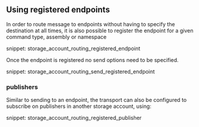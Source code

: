 ## Using registered endpoints

In order to route message to endpoints without having to specify the destination at all times, it is also possible to register the endpoint for a given command type, assembly or namespace

snippet: storage_account_routing_registered_endpoint

Once the endpoint is registered no send options need to be specified.

snippet: storage_account_routing_send_registered_endpoint

### publishers

Similar to sending to an endpoint, the transport can also be configured to subscribe on publishers in another storage account, using:

snippet: storage_account_routing_registered_publisher